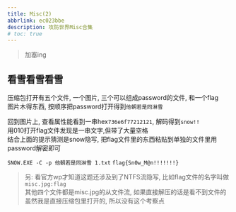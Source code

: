 ```yaml
---
title: Misc(2)
abbrlink: ec023bbe
description: 攻防世界Misc合集
# toc: true
---
```


> 加塞ing

## 看雪看雪看雪

压缩包打开有五个文件, 一个图片, 三个可以组成password的文件, 和一个flag  
图片木得东西, 按顺序把password打开得到`他朝若是同淋雪`  

回到图片上, 查看属性能看到一串hex`736e6f77212121`, 解码得到`snow!!`  
用010打开flag文件发现是一串文字,但带了大量空格  
结合上面的提示猜测是snow隐写, 把flag文件里的东西粘贴到单独的文件里用password解密即可  

`SNOW.EXE -C -p 他朝若是同淋雪 1.txt`
`flag{Sn0w_M@n!!!!!!!}`

> 另: 看官方wp才知道这题还涉及到了NTFS流隐写, 比如flag文件的名字叫做`misc.jpg:flag`  
> 其他四个文件都是misc.jpg的从文件流, 如果直接解压的话是看不到文件的  
> 虽然我是直接压缩包里打开的, 所以没有这个考察点  

